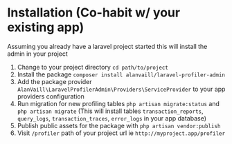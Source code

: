 # Installation (Co-habit w/ your existing app) 
Assuming you already have a laravel project started this will install the admin in your project
 1. Change to your project directory `cd path/to/project`
 1. Install the package `composer install alanvaill/laravel-profiler-admin`
 1. Add the package provider `AlanVaill\LaravelProfilerAdmin\Providers\ServiceProvider` to your app providers configuration
 1. Run migration for new profiling tables `php artisan migrate:status` and `php artisan migrate` (This will install tables `transaction_reports`, `query_logs`, `transaction_traces`, `error_logs` in your app database)
 1. Publish public assets for the package with `php artisan vendor:publish`
 1. Visit `/profiler` path of your project url ie `http://myproject.app/profiler`
